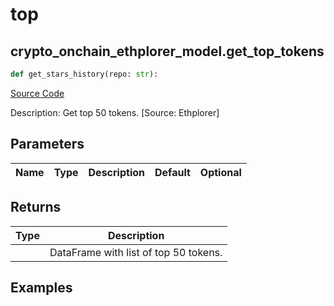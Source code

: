# top

## crypto_onchain_ethplorer_model.get_top_tokens

```python
def get_stars_history(repo: str):
```
[Source Code](https://github.com/OpenBB-finance/OpenBBTerminal/tree/main/openbb_terminal/cryptocurrency/onchain/ethplorer_model.py#L267)

Description: Get top 50 tokens. [Source: Ethplorer]

## Parameters

| Name | Type | Description | Default | Optional |
| ---- | ---- | ----------- | ------- | -------- |

## Returns

| Type | Description |
| ---- | ----------- |
|  | DataFrame with list of top 50 tokens. |

## Examples

